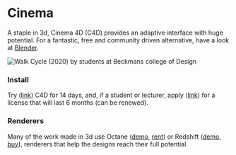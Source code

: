 # Cinema

A staple in 3d, Cinema 4D \(C4D\) provides an adaptive interface with huge potential. For a fantastic, free and community driven alternative, have a look at [Blender](https://www.blender.org/).

![Walk Cycle \(2020\) by students at Beckmans college of Design](../../.gitbook/assets/walkcycle.gif)

### Install

Try \([link](https://www.maxon.net/en-us/try/)\) C4D for 14 days, and, if a student or lecturer,  apply \([link](https://www.maxon.net/en/learn/educational-licenses/students-and-instructors/)\) for a license that will last 6 months \(can be renewed\).

### Renderers

Many of the work made in 3d use Octane \([demo](https://home.otoy.com/render/octane-render/demo/#demo), [rent](https://home.otoy.com/render/octane-render/subscriptions/#enterprise)\) or Redshift \([demo](https://www.redshift3d.com/demo), [buy](https://www.redshift3d.com/buy)\), renderers that help the designs reach their full potential.



